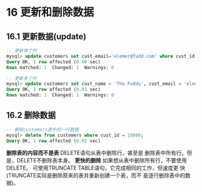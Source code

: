 # 16 更新和删除数据
## 16.1 更新数据(update)
```sql
-- 更新单个列
mysql> update customers set cust_email='elemer@fudd.com' where cust_id = 10005;
Query OK, 1 row affected (0.00 sec)
Rows matched: 1  Changed: 1  Warnings: 0

-- 更新多个列
mysql> update customers set cust_name = 'The Fudds', cust_email = 'elemer@fudd.com' where cust_id = 10005;
Query OK, 1 row affected (0.01 sec)
Rows matched: 1  Changed: 1  Warnings: 0
```
## 16.2 删除数据
```sql
-- 删除customers表中的一行数据
mysql> delete from customers where cust_id = 10006;
Query OK, 1 row affected (0.01 sec)
```
<b>删除表的内容而不是表</b> DELETE语句从表中删除行，甚至是 删除表中所有行。但是，DELETE不删除表本身。
<b>更快的删除</b> 如果想从表中删除所有行，不要使用DELETE。 可使用TRUNCATE TABLE语句，它完成相同的工作，但速度更 快(TRUNCATE实际是删除原来的表并重新创建一个表，而不 是逐行删除表中的数据)。